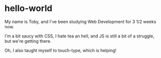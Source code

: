 # hello-world
My name is Toby, and I've been studying Web Development for 3 1/2 weeks now.

I'm a bit saucy with CSS, I hate tea an hell, and JS is still a bit of a struggle, but we're getting there.

Oh, I also taught myself to touch-type, which is helping!
